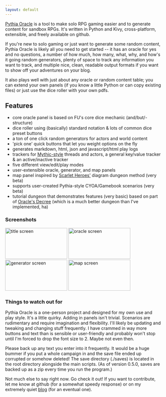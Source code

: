 ```yaml
---
layout: default
---
```


[Pythia Oracle](https://github.com/exposit/pythia-oracle) is a tool to make solo RPG gaming easier and to generate content for sandbox RPGs. It's written in Python and Kivy, cross-platform, extensible, and freely available on github.

If you're new to solo gaming or just want to generate some random content, Pythia Oracle is likely all you need to get started -- it has an oracle for yes and no questions, a number of how much, how many, what, why, and how's it going random generators, plenty of space to track any information you want to track, and multiple nice, clean, readable output formats if you want to show off your adventures on your blog.

It also plays well with just about any oracle or random content table; you can extend your own panels (if you know a little Python or can copy existing files) or just use the dice roller with your own pdfs.

## Features

* core oracle panel is based on FU's core dice mechanic (and/but/- structure)
* dice roller using (basically) standard notation & lots of common dice preset buttons
* a ton of one click random generators for actors and world content
* 'pick one' quick buttons that let you weight options on the fly
* generates markdown, html, json and javascript/html play logs
* trackers for [Mythic-style](http://www.drivethrurpg.com/product/16173/Mythic-Role-Playing?it=1) threads and actors, a general key/value tracker & an active/inactive tracker
* five different view/edit/play modes
* user-extensible oracle, generator, and map panels
* map panel inspired by [Scarlet Heroes'](http://www.drivethrurpg.com/product/127180/Scarlet-Heroes) diagram dungeon method (very beta)
* supports user-created Pythia-style CYOA/Gamebook scenarios (very beta)
* tutorial dungeon that demonstrates features (very basic) based on part of [Oracle's Decree](http://blog.trilemma.com/2015/10/the-oracles-decree.html) (which is a much better dungeon than I've implemented, ha)

### Screenshots

<a href="{{site.baseurl}}img/screenshot1.png"><img src="{{site.baseurl}}img/screenshot1.png" alt="title screen" height="100" width="200"></a>
<a href="{{site.baseurl}}img/screenshot2.png"><img src="{{site.baseurl}}img/screenshot2.png" alt="oracle screen" height="100" width="200"></a>
<a href="{{site.baseurl}}img/screenshot3.png"><img src="{{site.baseurl}}img/screenshot3.png" alt="generator screen" height="100" width="200"></a>
<a href="{{site.baseurl}}img/screenshot4.png"><img src="{{site.baseurl}}img/screenshot4.png" alt="map screen" height="100" width="200"></a>

### Things to watch out for

Pythia Oracle is a one-person project and designed for my own use and play style. It's a little quirky. Adding in panels isn't trivial. Scenarios are rudimentary and require imagination and flexibility. I'll likely be updating and tweaking and changing stuff frequently. I have crammed in way more buttons and text than is sensible or user-friendly and probably won't stop until I'm forced to drop the font size to 2. Maybe not even then.

Please back up any text you enter into it frequently. It would be a huge bummer if you put a whole campaign in and the save file ended up corrupted or somehow deleted! The save directory (./saves) is located in the root directory alongside the main scripts. (As of version 0.5.0, saves are backed up as a zip every time you run the program.)

Not much else to say right now. Go check it out! If you want to contribute, let me know at github (for a somewhat speedy response) or on my extremely quiet [blog](https://exposit.github.io/katamoiran/) (for an eventual one).
